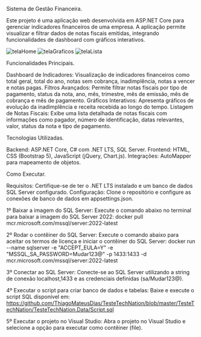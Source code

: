 Sistema de Gestão Financeira.

Este projeto é uma aplicação web desenvolvida em ASP.NET Core para gerenciar indicadores financeiros de uma empresa. A aplicação permite visualizar e filtrar dados de notas fiscais emitidas, integrando funcionalidades de dashboard com gráficos interativos.

![telaHome](https://github.com/ThiagoMateusDias/TesteTechNation/assets/155456682/82d51624-47d0-45f6-9d34-fe394401dc50)
![telaGraficos](https://github.com/ThiagoMateusDias/TesteTechNation/assets/155456682/1d95280a-0fd5-4aa6-b908-2b7fe5326ea0)
![telaLista](https://github.com/ThiagoMateusDias/TesteTechNation/assets/155456682/7536dc6f-3be6-4d45-9ccc-f5ff98101124)

Funcionalidades Principais.

Dashboard de Indicadores: Visualização de indicadores financeiros como total geral, total do ano, notas sem cobrança, inadimplência, notas a vencer e notas pagas.
Filtros Avançados: Permite filtrar notas fiscais por tipo de pagamento, status da nota, ano, mês, trimestre, mês de emissão, mês de cobrança e mês de pagamento.
Gráficos Interativos: Apresenta gráficos de evolução da inadimplência e receita recebida ao longo do tempo.
Listagem de Notas Fiscais: Exibe uma lista detalhada de notas fiscais com informações como pagador, número de identificação, datas relevantes, valor, status da nota e tipo de pagamento.

Tecnologias Utilizadas.

Backend: ASP.NET Core, C# com .NET LTS, SQL Server.
Frontend: HTML, CSS (Bootstrap 5), JavaScript (jQuery, Chart.js).
Integrações: AutoMapper para mapeamento de objetos.

Como Executar.

Requisitos: Certifique-se de ter o .NET LTS instalado e um banco de dados SQL Server configurado.
Configuração: Clone o repositório e configure as conexões de banco de dados em appsettings.json.

1º Baixar a imagem do SQL Server:
Execute o comando abaixo no terminal para baixar a imagem do SQL Server 2022:
docker pull mcr.microsoft.com/mssql/server:2022-latest

2º Rodar o contêiner do SQL Server:
Execute o comando abaixo para aceitar os termos de licença e iniciar o contêiner do SQL Server:
docker run --name sqlserver -e "ACCEPT_EULA=Y" -e "MSSQL_SA_PASSWORD=Mudar123@" -p 1433:1433 -d mcr.microsoft.com/mssql/server:2022-latest

3º Conectar ao SQL Server:
Conecte-se ao SQL Server utilizando a string de conexão localhost,1433 e as credenciais definidas (sa/Mudar123@).

4º Executar o script para criar banco de dados e tabelas:
Baixe e execute o script SQL disponível em:
https://github.com/ThiagoMateusDias/TesteTechNation/blob/master/TesteTechNation/TesteTechNation.Data/Script.sql

5º Executar o projeto no Visual Studio:
Abra o projeto no Visual Studio e selecione a opção para executar como contêiner (file).

